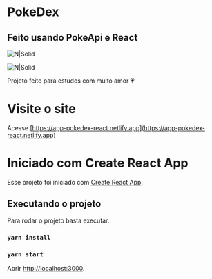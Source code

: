 # PokeDex

## Feito usando PokeApi e React

![N|Solid](https://i.ibb.co/X2z28fc/Capturar1.png)

![N|Solid](https://i.ibb.co/d0kV8SJ/Capturar2.png)

Projeto feito para estudos com muito amor 💗

# Visite o site

Acesse [https://app-pokedex-react.netlify.app](https://app-pokedex-react.netlify.app)

# Iniciado com Create React App

Esse projeto foi iniciado com [Create React App](https://github.com/facebook/create-react-app).

## Executando o projeto

Para rodar o projeto basta executar.:

### `yarn install`

### `yarn start`

Abrir [http://localhost:3000](http://localhost:3000).
